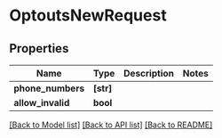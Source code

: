 # OptoutsNewRequest


## Properties
Name | Type | Description | Notes
------------ | ------------- | ------------- | -------------
**phone_numbers** | **[str]** |  | 
**allow_invalid** | **bool** |  | 


[[Back to Model list]](../../README.md#models) [[Back to API list]](../../README.md#available-methods) [[Back to README]](../../README.md)


